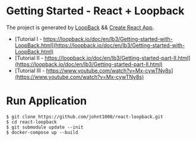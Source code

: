 # Getting Started - React + Loopback

The project is generated by [LoopBack](http://loopback.io) && [Create React App](https://github.com/facebook/create-react-app).

- [Tutorial I  - https://loopback.io/doc/en/lb3/Getting-started-with-LoopBack.html](https://loopback.io/doc/en/lb3/Getting-started-with-LoopBack.html)
- [Tutorial II - https://loopback.io/doc/en/lb3/Getting-started-part-II.html](https://loopback.io/doc/en/lb3/Getting-started-part-II.html)
- [Tutorial III - https://www.youtube.com/watch?v=Mx-cywTNy8s](https://www.youtube.com/watch?v=Mx-cywTNy8s)

# Run Application
```shell
$ git clone https://github.com/johnt1000/react-loopback.git
$ cd react-loopback
$ git submodule update --init
$ docker-compose up --build
```
